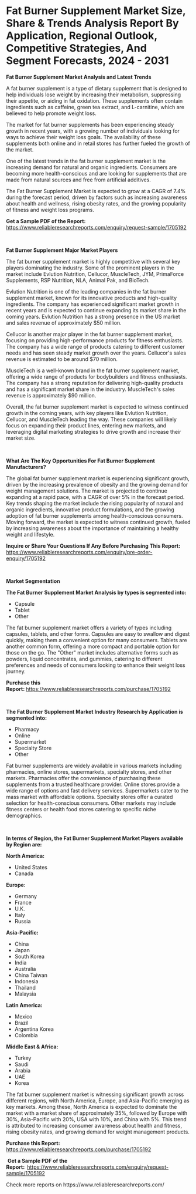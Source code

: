<p><h1>Fat Burner Supplement Market Size, Share & Trends Analysis Report By Application, Regional Outlook, Competitive Strategies, And Segment Forecasts, 2024 - 2031</h1></p><p><strong>Fat Burner Supplement Market Analysis and Latest Trends</strong></p>
<p><p>A fat burner supplement is a type of dietary supplement that is designed to help individuals lose weight by increasing their metabolism, suppressing their appetite, or aiding in fat oxidation. These supplements often contain ingredients such as caffeine, green tea extract, and L-carnitine, which are believed to help promote weight loss.</p><p>The market for fat burner supplements has been experiencing steady growth in recent years, with a growing number of individuals looking for ways to achieve their weight loss goals. The availability of these supplements both online and in retail stores has further fueled the growth of the market.</p><p>One of the latest trends in the fat burner supplement market is the increasing demand for natural and organic ingredients. Consumers are becoming more health-conscious and are looking for supplements that are made from natural sources and free from artificial additives.</p><p>The Fat Burner Supplement Market is expected to grow at a CAGR of 7.4% during the forecast period, driven by factors such as increasing awareness about health and wellness, rising obesity rates, and the growing popularity of fitness and weight loss programs.</p></p>
<p><strong>Get a Sample PDF of the Report:&nbsp;</strong> <a href="https://www.reliableresearchreports.com/enquiry/request-sample/1705192">https://www.reliableresearchreports.com/enquiry/request-sample/1705192</a></p>
<p>&nbsp;</p>
<p><strong>Fat Burner Supplement Major Market Players</strong></p>
<p><p>The fat burner supplement market is highly competitive with several key players dominating the industry. Some of the prominent players in the market include Evlution Nutrition, Cellucor, MuscleTech, JYM, PrimaForce Supplements, RSP Nutrition, NLA, Animal Pak, and BioTech.</p><p>Evlution Nutrition is one of the leading companies in the fat burner supplement market, known for its innovative products and high-quality ingredients. The company has experienced significant market growth in recent years and is expected to continue expanding its market share in the coming years. Evlution Nutrition has a strong presence in the US market and sales revenue of approximately $50 million.</p><p>Cellucor is another major player in the fat burner supplement market, focusing on providing high-performance products for fitness enthusiasts. The company has a wide range of products catering to different customer needs and has seen steady market growth over the years. Cellucor's sales revenue is estimated to be around $70 million.</p><p>MuscleTech is a well-known brand in the fat burner supplement market, offering a wide range of products for bodybuilders and fitness enthusiasts. The company has a strong reputation for delivering high-quality products and has a significant market share in the industry. MuscleTech's sales revenue is approximately $90 million.</p><p>Overall, the fat burner supplement market is expected to witness continued growth in the coming years, with key players like Evlution Nutrition, Cellucor, and MuscleTech leading the way. These companies will likely focus on expanding their product lines, entering new markets, and leveraging digital marketing strategies to drive growth and increase their market size.</p></p>
<p>&nbsp;</p>
<p><strong>What Are The Key Opportunities For Fat Burner Supplement Manufacturers?</strong></p>
<p><p>The global fat burner supplement market is experiencing significant growth, driven by the increasing prevalence of obesity and the growing demand for weight management solutions. The market is projected to continue expanding at a rapid pace, with a CAGR of over 5% in the forecast period. Key trends shaping the market include the rising popularity of natural and organic ingredients, innovative product formulations, and the growing adoption of fat burner supplements among health-conscious consumers. Moving forward, the market is expected to witness continued growth, fueled by increasing awareness about the importance of maintaining a healthy weight and lifestyle.</p></p>
<p><strong>Inquire or Share Your Questions If Any Before Purchasing This Report:</strong> <a href="https://www.reliableresearchreports.com/enquiry/pre-order-enquiry/1705192">https://www.reliableresearchreports.com/enquiry/pre-order-enquiry/1705192</a></p>
<p>&nbsp;</p>
<p><strong>Market Segmentation</strong></p>
<p><strong>The Fat Burner Supplement Market Analysis by types is segmented into:</strong></p>
<p><ul><li>Capsule</li><li>Tablet</li><li>Other</li></ul></p>
<p><p>The fat burner supplement market offers a variety of types including capsules, tablets, and other forms. Capsules are easy to swallow and digest quickly, making them a convenient option for many consumers. Tablets are another common form, offering a more compact and portable option for those on the go. The "Other" market includes alternative forms such as powders, liquid concentrates, and gummies, catering to different preferences and needs of consumers looking to enhance their weight loss journey.</p></p>
<p><strong>Purchase this Report:&nbsp;</strong><a href="https://www.reliableresearchreports.com/purchase/1705192">https://www.reliableresearchreports.com/purchase/1705192</a></p>
<p>&nbsp;</p>
<p><strong>The Fat Burner Supplement Market Industry Research by Application is segmented into:</strong></p>
<p><ul><li>Pharmacy</li><li>Online</li><li>Supermarket</li><li>Specialty Store</li><li>Other</li></ul></p>
<p><p>Fat burner supplements are widely available in various markets including pharmacies, online stores, supermarkets, specialty stores, and other markets. Pharmacies offer the convenience of purchasing these supplements from a trusted healthcare provider. Online stores provide a wide range of options and fast delivery services. Supermarkets cater to the mass market with affordable options. Specialty stores offer a curated selection for health-conscious consumers. Other markets may include fitness centers or health food stores catering to specific niche demographics.</p></p>
<p>&nbsp;</p>
<p><strong>In terms of Region, the Fat Burner Supplement Market Players available by Region are:</strong></p>
<p>
    <p> <strong> North America: </strong>
        <ul>
            <li>United States</li>
            <li>Canada</li>
        </ul>
        </p> 
    <p> <strong> Europe: </strong>
        <ul>
            <li>Germany</li>
            <li>France</li>
            <li>U.K.</li>
            <li>Italy</li>
            <li>Russia</li>
        </ul>
        </p> 
    <p> <strong> Asia-Pacific: </strong>
        <ul>
            <li>China</li>
            <li>Japan</li>
            <li>South Korea</li>
            <li>India</li>
            <li>Australia</li>
            <li>China Taiwan</li>
            <li>Indonesia</li>
            <li>Thailand</li>
            <li>Malaysia</li>
        </ul>
        </p> 
    <p> <strong> Latin America: </strong>
        <ul>
            <li>Mexico</li>
            <li>Brazil</li>
            <li>Argentina Korea</li>
            <li>Colombia</li>
        </ul>
        </p> 
    <p> <strong> Middle East & Africa: </strong>
        <ul>
            <li>Turkey</li>
            <li>Saudi</li>
            <li>Arabia</li>
            <li>UAE</li>
            <li>Korea</li>
        </ul>
    </p>
    </p>
<p><p>The fat burner supplement market is witnessing significant growth across different regions, with North America, Europe, and Asia-Pacific emerging as key markets. Among these, North America is expected to dominate the market with a market share of approximately 35%, followed by Europe with 30%, Asia-Pacific with 20%, USA with 10%, and China with 5%. This trend is attributed to increasing consumer awareness about health and fitness, rising obesity rates, and growing demand for weight management products.</p></p>
<p><strong>Purchase this Report: </strong><a href="https://www.reliableresearchreports.com/purchase/1705192">https://www.reliableresearchreports.com/purchase/1705192</a></p>
<p>&nbsp;<strong>Get a Sample PDF of the Report:&nbsp;&nbsp;</strong><a href="https://www.reliableresearchreports.com/enquiry/request-sample/1705192">https://www.reliableresearchreports.com/enquiry/request-sample/1705192</a></p>
<p><strong></strong></p>
<p>Check more reports on https://www.reliableresearchreports.com/</p>